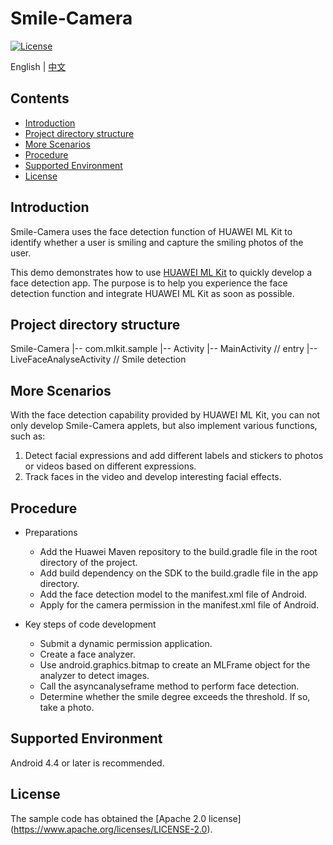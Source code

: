 # Smile-Camera
[![License](https://img.shields.io/badge/Docs-hmsguides-brightgreen)](https://developer.huawei.com/consumer/en/doc/development/HMSCore-Guides-V5/service-introduction-0000001050040017-V5)

English | [中文](https://github.com/HMS-Core/hms-ml-demo/blob/master/Smile-Camera/README_ZH.md)
## Contents

 * [Introduction](#Introduction)
 * [Project directory structure](#Project-directory-structure)
 * [More Scenarios](#More-Scenarios)
 * [Procedure](#Procedure)
 * [Supported Environment](#Supported-Environment)
 * [License](#License)


## Introduction
Smile-Camera uses the face detection function of HUAWEI ML Kit to identify whether a user is smiling and capture the smiling photos of the user.

This demo demonstrates how to use [HUAWEI ML Kit](https://developer.huawei.com/consumer/en/hms/huawei-mlkit) to quickly develop a face detection app. The purpose is to help you experience the face detection function and integrate HUAWEI ML Kit as soon as possible.

## Project directory structure
Smile-Camera
    |-- com.mlkit.sample
        |-- Activity
            |-- MainActivity // entry
            |-- LiveFaceAnalyseActivity // Smile detection

## More Scenarios
With the face detection capability provided by HUAWEI ML Kit, you can not only develop Smile-Camera applets, but also implement various functions, such as:
1. Detect facial expressions and add different labels and stickers to photos or videos based on different expressions.
2. Track faces in the video and develop interesting facial effects.

## Procedure
- Preparations
  - Add the Huawei Maven repository to the build.gradle file in the root directory of the project.
  - Add build dependency on the SDK to the build.gradle file in the app directory.
  - Add the face detection model to the manifest.xml file of Android.
  - Apply for the camera permission in the manifest.xml file of Android.

- Key steps of code development
  - Submit a dynamic permission application.
  - Create a face analyzer.
  - Use android.graphics.bitmap to create an MLFrame object for the analyzer to detect images.
  - Call the asyncanalyseframe method to perform face detection.
  - Determine whether the smile degree exceeds the threshold. If so, take a photo.

## Supported Environment
Android 4.4 or later is recommended.

## License
The sample code has obtained the [Apache 2.0 license] (https://www.apache.org/licenses/LICENSE-2.0).
